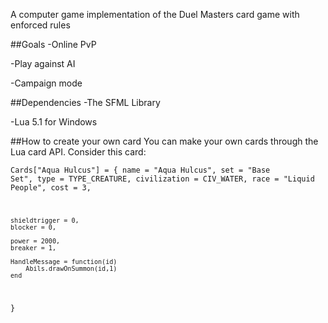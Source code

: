 A computer game implementation of the Duel Masters card game with enforced rules

##Goals
-Online PvP

-Play against AI

-Campaign mode

##Dependencies
-The SFML Library

-Lua 5.1 for Windows

##How to create your own card
You can make your own cards through the Lua card API. Consider this card:

  <code>Cards["Aqua Hulcus"] = 
  {
  	name = "Aqua Hulcus",
  	set = "Base Set",
  	type = TYPE_CREATURE,
  	civilization = CIV_WATER,
  	race = "Liquid People",
  	cost = 3,
  
  	shieldtrigger = 0,
  	blocker = 0,
  
  	power = 2000,
  	breaker = 1,
  
  	HandleMessage = function(id)
  		Abils.drawOnSummon(id,1)
  	end
  }</code>
